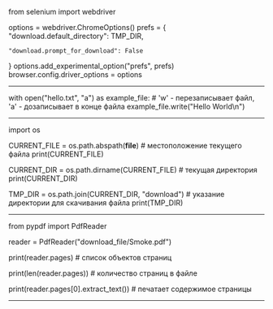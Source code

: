 from selenium import webdriver

options = webdriver.ChromeOptions()
prefs = {
    "download.default_directory": TMP_DIR,

    "download.prompt_for_download": False
}
options.add_experimental_option("prefs", prefs)
browser.config.driver_options = options

---

with open("hello.txt", "a") as example_file:  # 'w' - перезаписывает файл, 'а' - дозаписывает в конце файла
    example_file.write("Hello World\n")

----

import os

CURRENT_FILE = os.path.abspath(__file__)  # местоположение текущего файла
print(CURRENT_FILE)

CURRENT_DIR = os.path.dirname(CURRENT_FILE)  # текущая директория
print(CURRENT_DIR)

TMP_DIR = os.path.join(CURRENT_DIR, "download")  # указание директории для скачивания файла
print(TMP_DIR)

---

from pypdf import PdfReader

reader = PdfReader("download_file/Smoke.pdf")

print(reader.pages)  # список объектов страниц

print(len(reader.pages))  # количество страниц в файле

print(reader.pages[0].extract_text())  # печатает содержимое страницы

---


